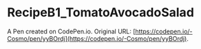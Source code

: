 # RecipeB1_TomatoAvocadoSalad

A Pen created on CodePen.io. Original URL: [https://codepen.io/-Cosmo/pen/yyBOrdj](https://codepen.io/-Cosmo/pen/yyBOrdj).


